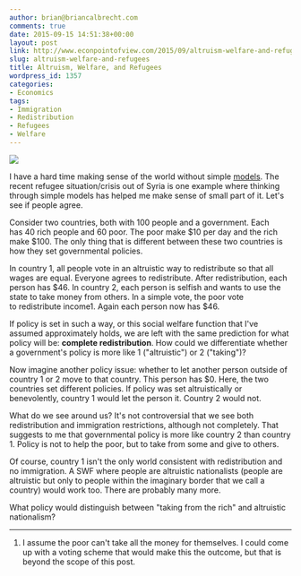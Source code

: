 ```yaml
---
author: brian@briancalbrecht.com
comments: true
date: 2015-09-15 14:51:38+00:00
layout: post
link: http://www.econpointofview.com/2015/09/altruism-welfare-and-refugees/
slug: altruism-welfare-and-refugees
title: Altruism, Welfare, and Refugees
wordpress_id: 1357
categories:
- Economics
tags:
- Immigration
- Redistribution
- Refugees
- Welfare
---
```


![](https://upload.wikimedia.org/wikipedia/commons/1/13/2013-02-16_-_Wien_-_Demo_Gleiche_Rechte_f%C3%BCr_alle_(Refugee-Solidarit%C3%A4tsdemo)_-_Refugees_are_human_beings.jpg)

I have a hard time making sense of the world without simple [models](http://www.econpointofview.com/2015/04/models-who-needs-them/). The recent refugee situation/crisis out of Syria is one example where thinking through simple models has helped me make sense of small part of it. Let's see if people agree.

Consider two countries, both with 100 people and a government. Each has 40 rich people and 60 poor. The poor make $10 per day and the rich make $100. The only thing that is different between these two countries is how they set governmental policies.

In country 1, all people vote in an altruistic way to redistribute so that all wages are equal. Everyone agrees to redistribute. After redistribution, each person has $46. In country 2, each person is selfish and wants to use the state to take money from others. In a simple vote, the poor vote to redistribute income1. Again each person now has $46.

If policy is set in such a way, or this social welfare function that I've assumed approximately holds, we are left with the same prediction for what policy will be: **complete redistribution**. How could we differentiate whether a government's policy is more like 1 ("altruistic") or 2 ("taking")?

Now imagine another policy issue: whether to let another person outside of country 1 or 2 move to that country. This person has $0. Here, the two countries set different policies. If policy was set altruistically or benevolently, country 1 would let the person it. Country 2 would not.

What do we see around us? It's not controversial that we see both redistribution and immigration restrictions, although not completely. That suggests to me that governmental policy is more like country 2 than country 1. Policy is not to help the poor, but to take from some and give to others.

Of course, country 1 isn't the only world consistent with redistribution and no immigration. A SWF where people are altruistic nationalists (people are altruistic but only to people within the imaginary border that we call a country) would work too. There are probably many more.

What policy would distinguish between "taking from the rich" and altruistic nationalism?



* * *



1. I assume the poor can't take all the money for themselves. I could come up with a voting scheme that would make this the outcome, but that is beyond the scope of this post.
